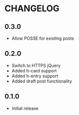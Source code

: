 CHANGELOG
=========

0.3.0
-----
* Allow POSSE for existing posts

0.2.0
-----
* Switch to HTTPS jQuery
* Added h-card support
* Added h-entry support
* Added draft post functionality

0.1.0
-----
* Initial release
